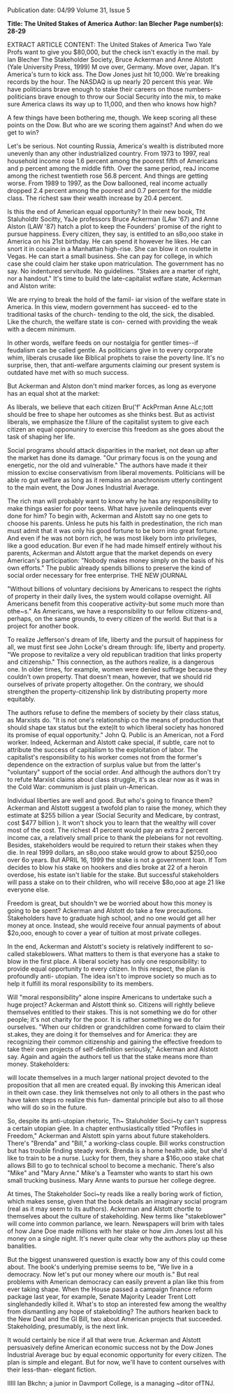 Publication date: 04/99
Volume 31, Issue 5

**Title: The United Stakes of America**
**Author: Ian Blecher**
**Page number(s): 28-29**

EXTRACT ARTICLE CONTENT:
The United Stakes of America 
Two Yale Profs want to give you $80,000, 
but the check isn't exactly in the mail. 
by lan Blecher 
The Stakeholder Society, Bruce Ackerman and Anne Alstott (Yale University Press, 1999) 
M
ove over, Germany. Move over, 
Japan. It's America's turn to kick 
ass. The Dow Jones just hit 10,000. 
We're breaking records by the hour. The 
NASDAQ is up nearly 20 percent this year. We 
have politicians brave enough to stake their 
careers on those numbers-politicians brave 
enough to throw our Social Security into the 
mix, to make sure America claws its way up 
to 11,000, and then who knows how high? 

A few things have been bothering me, 
though. We keep scoring all these points on 
the Dow. But who are we scoring them 
against? And when do we get to win? 

Let's be serious. Not counting Russia, 
America's wealth is distributed more unevenly 
than any other industrialized country. From 
1973 to 1997, real household income rose 1.6 
percent among the poorest fifth of Americans 
and p percent among the middle fifth. Over 
the same period, reaJ income among the 
richest twentieth rose 56.8 percent. And 
things are getting worse. From 1989 to 1997, 
as the Dow ballooned, real income actually 
dropped 2.4 percent among the poorest and 
0.7 percent for the middle class. The richest 
saw their wealth increase by 20.4 percent. 

Is this the end of American equal 
opportunity? In their new book, Tht 
Staluholdtr Socitty, YaJe professors Bruce 
Ackerman (LAw '67) and Anne Alston (LAW 
'87) hatch a plot to keep the Founders' 
promise of the right to pursue happiness. 
Every citizen, they say, is entitled to an 
s8o,ooo stake in America on his 21st birthday. 
He can spend it however he likes. He can 
snort it in cocaine in a Manhattan high-rise. 
She can blow it on roulette in Vegas. He can 
start a small business. She can pay for college, 
in which case she could claim her stake upon 
matriculation. The government has no say. 
No indentured servitude. No guidelines. 
"Stakes are a marter of right, nor a handout." 
It's time to build the late-capitalist wdfare 
state, Ackerman and Alston write: 

We are rrying to break the hold of the famil-
iar vision of the welfare state in America. In 
this view, modern government has succeed-
ed to the traditional tasks of the church-
tending to the old, the sick, the disabled. 
Like the church, the welfare state is con-
cerned with providing the weak with a 
decem minimum. 

In other words, welfare feeds on our 
nostalgia for gentler times--if feudalism can 
be called gentle. As politicians give in to every 
corporate whim, liberals crusade like Biblical 
prophets to raise the poverty line. It's no 
surprise, then, that anti-welfare arguments 
claiming our present system is outdated have 
met with so much success. 

But Ackerman and Alston don't mind 
marker forces, as long as everyone has an 
equal shot at the market: 

As liberals, we believe that each citizen 
Bru('f' AckPrman Anne ALc;tott 
should be free to shape her outcomes as she 
thinks best. But as activist liberals, we 
emphasize the f.lilure of the capitalist system 
to give each citizen an equal opponuniry to 
exercise this freedom as she goes about the 
task of shaping her life. 

Social programs should attack disparities 
in the market, not dean up after the market 
has done its damage. "Our primary focus is 
on the young and energetic, nor the old and 
vulnerable." The authors have made it their 
mission to excise conservativism from liberal 
movements. Politicians will be able ro gut 
welfare as long as it remains an anachronism 
utterly contingent to the main event, the 
Dow Jones Industrial Average. 

The rich man will probably want to 
know why he has any responsibility to make 
things easier for poor teens. What have 
juvenile delinquents ever done for him? To 
begin with, Ackerman and Alstott say no one 
gets to choose his parents. Unless he puts his 
faith in predestination, the rich man must 
admit that it was only his good fortune to be 
born into great fortune. And even if he was 
not born rich, he was most likely born into 
privileges, like a good education. Bur even if 
he had made himself entirely without his 
parents, Ackerman and Alstott argue that the 
market depends on every American's 
participation: "Nobody makes money simply 
on the basis of his own efforts." The public 
already spends billions to preserve the kind of 
social order necessary for free enterprise. 
THE NEW jOURNAL 


"Without billions of voluntary decisions by 
Americans to respect the rights of property in 
their daily lives, the system would collapse 
overnight. All Americans benefit from this 
cooperative activity-but some much more 
than othe~s." As Americans, we have a 
responsibility to our fellow citizens-and, 
perhaps, on the same grounds, to every 
citizen of the world. But that is a project for 
another book. 

To realize Jefferson's dream of life, liberty 
and the pursuit of happiness for all, we must 
first see John Locke's dream through: life, 
liberty and property. "We propose to 
revitalize a very old republican tradition that 
links property and citizenship." This 
connection, as the authors realize, is a 
dangerous one. In older times, for example, 
women were denied suffrage because they 
couldn't own property. That doesn't mean, 
however, that we should rid ourselves of 
private property altogether. On the contrary, 
we should strengthen the property-citizenship 
link by distributing property more equitably. 

The authors refuse to define the members 
of society by their class status, as Marxists do. 
"It is not one's relationship co the means of 
production that should shape tax status but 
the exte)lt to which liberal society has 
honored its promise of equal opportunity." 
John Q. Public is an American, not a Ford 
worker. Indeed, Ackerman and Alstott cake 
special, if subtle, care not to attribute the 
success of capitalism to the exploitation of 
labor. The capitalist's responsibility to his 
worker comes not from the former's 
dependence on the extraction of surplus value 
but from the latter's "voluntary" support of 
the social order. And although the authors 
don't try to refute Marxist claims about class 
struggle, it's as clear now as it was in the Cold 
War: communism is just plain un-American. 

Individual liberties are well and good. But 
who's going to finance them? Ackerman and 
Alstott suggest a twofold plan to raise the 
money, which they estimate at $255 billion a 
year (Social Security and Medicare, by 
contrast, cost $477 billion ). It won't shock 
you to learn that the wealthy will cover most 
of the cost. The richest 41 percent would pay 
an extra 2 percent income cax, a relatively 
small price to thank the plebeians for not 
revolting. Besides, stakeholders would be 
required to return their stakes when they die. 
In real 1999 dollars, an s8o,ooo stake would 
grow to about $250,ooo over 6o years. But 
APRIL 16, 1999 
the stake is not a government loan. If Tom 
decides to blow his stake on hookers and dies 
broke at 22 of a heroin overdose, his estate 
isn't liable for the stake. But successful 
stakeholders will pass a stake on to their 
children, who will receive $8o,ooo at age 21 
like everyone else. 

Freedom is great, but shouldn't we be 
worried about how this money is going to be 
spent? Ackerman and Alstott do take a few 
precautions. Stakeholders have to graduate 
high school, and no one would get all her 
money at once. Instead, she would receive 
four annual payments of about $2o,ooo, 
enough to cover a year of tuition at most 
private colleges. 

In the end, Ackerman and Alstott's 
society is relatively indifferent to so-called 
stakeblowers. What matters to them is that 
everyone has a stake to blow in the first place. 
A liberal society has only one responsibility: 
to provide equal opportunity to every citizen. 
In this respect, the plan is profoundly anti-
utopian. The idea isn't to improve society so 
much as to help it fulfill its moral 
responsibility to its members. 

Will "moral responsibility" alone inspire 
Americans to undertake such a huge project? 
Ackerman and Alstott think so. Citizens will 
rightly believe themselves entitled to their 
stakes. This is not something we do for other 
people; it's not charity for the poor. It is 
rather something we do for ourselves. "When 
our children or grandchildren come forward 
to claim their st.akes, they are doing it for 
themselves and for America: they are 
recognizing their common citizenship and 
gaining the effective freedom to take their 
own projects of self-definition seriously," 
Ackerman and Alstott say. Again and again 
the authors tell us that the stake means more 
than money. Stakeholders: 

will locate themselves in a much larger 
national project devoted to the proposition 
that all men are created equal. By invoking 
this American ideal in theit own case. they 
link themselves not only to all others in the 
past who have taken steps ro realize this fun-
damental principle but also to all those who 
will do so in the future. 

So, despite its anti-utopian rhetoric, Th~ 
Staluholder Soci~ty can't suppress a certain 
utopian glee. In a chapter enthusiastically 
titled "Profiles in Freedom," Ackerman and 
Alstott spin yarns about future stakeholders. 
There's "Brenda" and "Bill," a working-class 
couple. Bill works construction but has 
trouble finding steady work. Brenda is a 
home health aide, but she'd like to train to be 
a nurse. Lucky for them, they share a 
$16o,ooo stake chat allows Bill to go to 
technical school to become a mechanic. 
There's also "Mike" and "Mary Anne." Mike's 
a Teamster who wants to start his own small 
trucking business. Mary Anne wants to 
pursue her college degree. 

At times, The Stakeholder Soci~ty reads 
like a really boring work of fiction, which 
makes sense, given that the book details an 
imaginary social program (real as it may seem 
to its authors). Ackerman and Alstott chortle 
to themselves about the culture of 
stakeholding. New terms like "stakeblower" 
will come into common parlance, we learn. 
Newspapers will brim with tales of how Jane 
Doe made millions with her stake or how Jim 
Jones lost all his money on a single night. It's 
never quite clear why the authors play up 
these banalities. 

But the biggest unanswered question is 
exactly bow any of this could come about. 
The book's underlying premise seems to be, 
"We live in a democracy. Now let's put our 
money where our mouth is." But real 
problems with American democracy can 
easily prevent a plan like this from ever taking 
shape. When the House passed a campaign 
finance reform package last year, for example, 
Senate Majority Leader Trent Lott 
singlehandedly killed it. What's to stop an 
interested few among the wealthy from 
dismantling any hope of stakebolding? The 
authors hearken back to the New Deal and 
the Gl Bill, two about American projects that 
succeeded. Stakeholding, presumably, is the 
next link. 

It would certainly be nice if all that were 
true. Ackerman and Alstott persuasively 
define American economic success not by the 
Dow Jones Industrial Average buc by equal 
economic opportunity for every citizen. The 
plan is simple and elegant. But for now, we'll 
have to content ourselves with their less-than-
elegant fiction. 

IIIII 
Ian Bkchn; a junior in Davmport College, is a 
managing ~ditor ofTNJ.